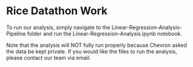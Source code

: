 # Rice Datathon Work

To run our analysis, simply navigate to the Linear-Regression-Analysis-Pipeline folder and run the Linear-Regression-Analysis.ipynb notebook.

Note that the analysis will NOT fully run properly because Chevron asked
the data be kept private. If you would like the files to run the analysis,
please contact our team via email.